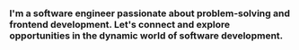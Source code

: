 ### I'm a software engineer passionate about problem-solving and frontend development. Let's connect and explore opportunities in the dynamic world of software development.